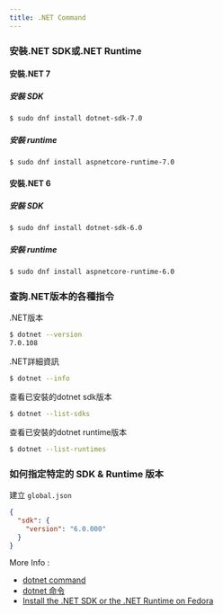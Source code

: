 ```yaml
---
title: .NET Command
---
```


### 安裝.NET SDK或.NET Runtime

#### 安裝.NET 7

##### 安裝 SDK

``` bash
$ sudo dnf install dotnet-sdk-7.0
```

##### 安裝 runtime
``` bash
$ sudo dnf install aspnetcore-runtime-7.0
```

#### 安裝.NET 6

##### 安裝 SDK

``` bash
$ sudo dnf install dotnet-sdk-6.0
```

##### 安裝 runtime
``` bash
$ sudo dnf install aspnetcore-runtime-6.0
```

### 查詢.NET版本的各種指令

.NET版本

``` bash
$ dotnet --version
7.0.108
```

.NET詳細資訊

``` bash
$ dotnet --info
```

查看已安裝的dotnet sdk版本

``` bash
$ dotnet --list-sdks
```

查看已安裝的dotnet runtime版本

``` bash
$ dotnet --list-runtimes
```

### 如何指定特定的 SDK & Runtime 版本

建立 `global.json`

``` json
{
  "sdk": {
    "version": "6.0.000"
  }
}
```

More Info : 
- [dotnet command](https://learn.microsoft.com/en-us/dotnet/core/tools/dotnet)
- [dotnet 命令](https://learn.microsoft.com/zh-tw/dotnet/core/tools/dotnet)
- [Install the .NET SDK or the .NET Runtime on Fedora](https://learn.microsoft.com/en-us/dotnet/core/install/linux-fedora)